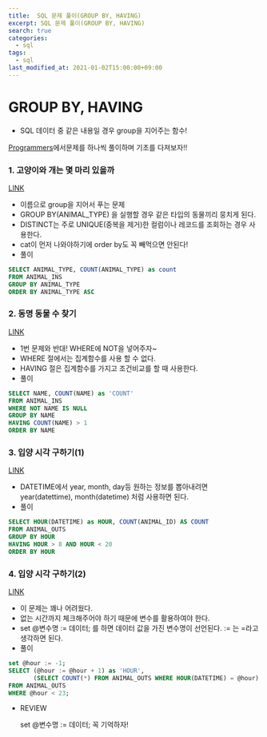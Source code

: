 ```yaml
---
title:  SQL 문제 풀이(GROUP BY, HAVING)
excerpt: SQL 문제 풀이(GROUP BY, HAVING)
search: true
categories: 
  - sql
tags: 
  - sql
last_modified_at: 2021-01-02T15:00:00+09:00
---
```




# GROUP BY, HAVING

- SQL 데이터 중 같은 내용일 경우 group을 지어주는 함수!



[Programmers](https://programmers.co.kr/)에서문제를 하나씩 풀이하며 기초를 다져보자!!



### 1. 고양이와 개는 몇 마리 있을까
[LINK](https://programmers.co.kr/learn/courses/30/lessons/59040)

- 이름으로 group을 지어서 푸는 문제
- GROUP BY(ANIMAL_TYPE) 을 실행할 경우 같은 타입의 동물끼리 뭉치게 된다.
- DISTINCT는 주로 UNIQUE(중복을 제거)한 컬럼이나 레코드를 조회하는 경우 사용한다.
- cat이 먼저 나와야하기에 order by도 꼭 빼먹으면 안된다!
- 풀이

```sql
SELECT ANIMAL_TYPE, COUNT(ANIMAL_TYPE) as count
FROM ANIMAL_INS
GROUP BY ANIMAL_TYPE
ORDER BY ANIMAL_TYPE ASC
```



### 2. 동명 동물 수 찾기
[LINK](https://programmers.co.kr/learn/courses/30/lessons/59041)

- 1번 문제와 반대! WHERE에 NOT을 넣어주자~
- WHERE 절에서는 집계함수를 사용 할 수 없다.
- HAVING 절은 집계함수를 가지고 조건비교를 할 때 사용한다.
- 풀이

```sql
SELECT NAME, COUNT(NAME) as 'COUNT'
FROM ANIMAL_INS
WHERE NOT NAME IS NULL
GROUP BY NAME
HAVING COUNT(NAME) > 1
ORDER BY NAME
```



### 3. 입양 시각 구하기(1)

[LINK](https://programmers.co.kr/learn/courses/30/lessons/59412)

- DATETIME에서 year, month, day등 원하는 정보를 뽑아내려면 year(datettime), month(datetime) 처럼 사용하면 된다.
- 풀이

```sql
SELECT HOUR(DATETIME) as HOUR, COUNT(ANIMAL_ID) AS COUNT
FROM ANIMAL_OUTS
GROUP BY HOUR
HAVING HOUR > 8 AND HOUR < 20
ORDER BY HOUR
```



### 4. 입양 시각 구하기(2)

[LINK](https://programmers.co.kr/learn/courses/30/lessons/59413)

- 이 문제는 꽤나 어려웠다.
- 없는 시간까지 체크해주어야 하기 때문에 변수를 활용하여야 한다.
- set @변수명 := 데이터; 를 하면 데이터 값을 가진 변수명이 선언된다. := 는 =라고 생각하면 된다.
- 풀이

```sql
set @hour := -1;
SELECT (@hour := @hour + 1) as 'HOUR',
       (SELECT COUNT(*) FROM ANIMAL_OUTS WHERE HOUR(DATETIME) = @hour) AS 'COUNT'
FROM ANIMAL_OUTS
WHERE @hour < 23;
```



- REVIEW

  set @변수명 := 데이터; 꼭 기억하자!